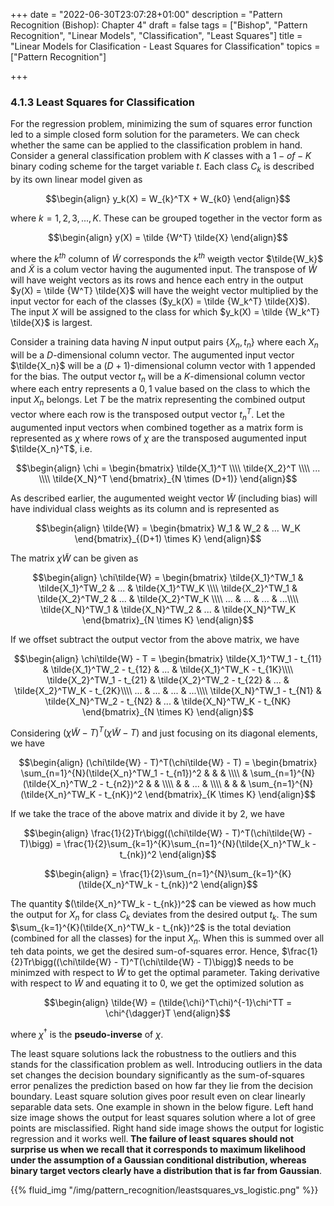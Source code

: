 +++
date = "2022-06-30T23:07:28+01:00"
description = "Pattern Recognition (Bishop): Chapter 4"
draft = false
tags = ["Bishop", "Pattern Recognition", "Linear Models", "Classification", "Least Squares"]
title = "Linear Models for Clasification - Least Squares for Classification"
topics = ["Pattern Recognition"]

+++

### 4.1.3 Least Squares for Classification

For the regression problem, minimizing the sum of squares error function led to a simple closed form solution for the parameters. We can check whether the same can be applied to the classification problem in hand. Consider a general classification problem with $K$ classes with a $1-of-K$ binary coding scheme for the target variable $t$. Each class $C_k$ is described by its own linear model given as

$$\begin{align}
y_k(X) = W_{k}^TX + W_{k0} 
\end{align}$$

where $k=1,2,3,...,K$. These can be grouped together in the vector form as

$$\begin{align}
y(X) = \tilde {W^T} \tilde{X}
\end{align}$$

where the $k^{th}$ column of $\tilde{W}$ corresponds the $k^{th}$ weigth vector $\tilde{W_k}$ and $\tilde{X}$ is a colum vector having the augumented input. The transpose of $\tilde{W}$ will have weight vectors as its rows and hence each entry in the output $y(X) = \tilde {W^T} \tilde{X}$ will have the weight vector multiplied by the input vector for each of the classes ($y_k(X) = \tilde {W_k^T} \tilde{X}$). The input $X$ will be assigned to the class for which $y_k(X) = \tilde {W_k^T} \tilde{X}$ is largest. 

Consider a training data having $N$ input output pairs $\{X_n,t_n\}$ where each $X_n$ will be a $D$-dimensional column vector. The augumented input vector $\tilde{X_n}$ will be a $(D+1)$-dimensional column vector with $1$ appended for the bias. The output vector $t_n$ will be a $K$-dimensional column vector where each entry represents a $0,1$ value based on the class to which the input $X_n$ belongs. Let $T$ be the matrix representing the combined output vector where each row is the transposed output vector $t_n^T$. Let the augumented input vectors when combined together as a matrix form is represented as $\chi$ where rows of $\chi$ are the transposed augumented input $\tilde{X_n}^T$, i.e.

$$\begin{align}
\chi = \begin{bmatrix}
\tilde{X_1}^T \\\\
\tilde{X_2}^T \\\\
... \\\\
\tilde{X_N}^T
\end{bmatrix}_{N \times (D+1)}
\end{align}$$

As described earlier, the augumented weight vector $\tilde{W}$ (including bias) will have individual class weights as its column and is represented as

$$\begin{align}
\tilde{W} = \begin{bmatrix}
W_1 & W_2 & ... W_K 
\end{bmatrix}_{(D+1) \times K}
\end{align}$$

The matrix $\chi\tilde{W}$ can be given as

$$\begin{align}
\chi\tilde{W} = \begin{bmatrix}
\tilde{X_1}^TW_1 & \tilde{X_1}^TW_2 & ... & \tilde{X_1}^TW_K \\\\
\tilde{X_2}^TW_1 & \tilde{X_2}^TW_2 & ... & \tilde{X_2}^TW_K \\\\
... & ... & ... & ...\\\\
\tilde{X_N}^TW_1 & \tilde{X_N}^TW_2 & ... & \tilde{X_N}^TW_K
\end{bmatrix}_{N \times K}
\end{align}$$

If we offset subtract the output vector from the above matrix, we have

$$\begin{align}
\chi\tilde{W} - T = \begin{bmatrix}
\tilde{X_1}^TW_1 - t_{11} & \tilde{X_1}^TW_2 - t_{12} & ... & \tilde{X_1}^TW_K - t_{1K}\\\\
\tilde{X_2}^TW_1 - t_{21} & \tilde{X_2}^TW_2 - t_{22} & ... & \tilde{X_2}^TW_K - t_{2K}\\\\
... & ... & ... & ...\\\\
\tilde{X_N}^TW_1 - t_{N1} & \tilde{X_N}^TW_2 - t_{N2} & ... & \tilde{X_N}^TW_K - t_{NK}
\end{bmatrix}_{N \times K}
\end{align}$$

Considering $(\chi\tilde{W} - T)^T(\chi\tilde{W} - T)$ and just focusing on its diagonal elements, we have

$$\begin{align}
(\chi\tilde{W} - T)^T(\chi\tilde{W} - T) = \begin{bmatrix}
\sum_{n=1}^{N}(\tilde{X_n}^TW_1 - t_{n1})^2 &  &  & \\\\
 & \sum_{n=1}^{N}(\tilde{X_n}^TW_2 - t_{n2})^2 &  & \\\\
 &  & ... & \\\\
 &  &  & \sum_{n=1}^{N}(\tilde{X_n}^TW_K - t_{nK})^2
\end{bmatrix}_{K \times K}
\end{align}$$

If we take the trace of the above matrix and divide it by $2$, we have

$$\begin{align}
\frac{1}{2}Tr\bigg((\chi\tilde{W} - T)^T(\chi\tilde{W} - T)\bigg) = \frac{1}{2}\sum_{k=1}^{K}\sum_{n=1}^{N}(\tilde{X_n}^TW_k - t_{nk})^2
\end{align}$$

$$\begin{align}
= \frac{1}{2}\sum_{n=1}^{N}\sum_{k=1}^{K}(\tilde{X_n}^TW_k - t_{nk})^2
\end{align}$$

The quantity $(\tilde{X_n}^TW_k - t_{nk})^2$ can be viewed as how much the output for $X_n$ for class $C_k$ deviates from the desired output $t_k$. The sum $\sum_{k=1}^{K}(\tilde{X_n}^TW_k - t_{nk})^2$ is the total deviation (combined for all the classes) for the input $X_n$. When this is summed over all teh data points, we get the desired sum-of-squares error. Hence, $\frac{1}{2}Tr\bigg((\chi\tilde{W} - T)^T(\chi\tilde{W} - T)\bigg)$ needs to be minimzed with respect to $\tilde{W}$ to get the optimal parameter. Taking derivative with respect to $\tilde{W}$ and equating it to $0$, we get the optimized solution as

$$\begin{align}
\tilde{W} = (\tilde{\chi}^T\chi)^{-1}\chi^TT = \chi^{\dagger}T
\end{align}$$

where $\chi^{\dagger}$ is the <b>pseudo-inverse</b> of $\chi$.

The least square solutions lack the robustness to the outliers and this stands for the classification problem as well. Introducing outliers in the data set changes the decision boundary significantly as the sum-of-squares error penalizes the prediction based on how far they lie from the decision boundary. Least square solution gives poor result even on clear linearly separable data sets. One example in shown in the below figure. Left hand size image shows the output for least squares solution where a lot of gree points are misclassified. Right hand side image shows the output for logistic regression and it works well.<b> The failure of least squares should not surprise us when we recall that it corresponds to maximum likelihood under the assumption of a Gaussian conditional distribution, whereas binary target vectors clearly have a distribution that is far from
Gaussian</b>.

{{% fluid_img "/img/pattern_recognition/leastsquares_vs_logistic.png" %}}